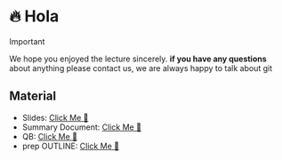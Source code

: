 # :fire: Hola

> [!IMPORTANT]
> We hope you enjoyed the lecture sincerely. **if you have any questions** about anything please contact us, we are always happy to talk about git

## Material

- Slides: [Click Me :link:]()
- Summary Document: [Click Me :link:](./ElZatoona_with_git_wizards.pdf)
- QB: [Click Me :link:](./QB.pdf)
- prep OUTLINE: [Click Me :link:](./OUTLINE.md)
